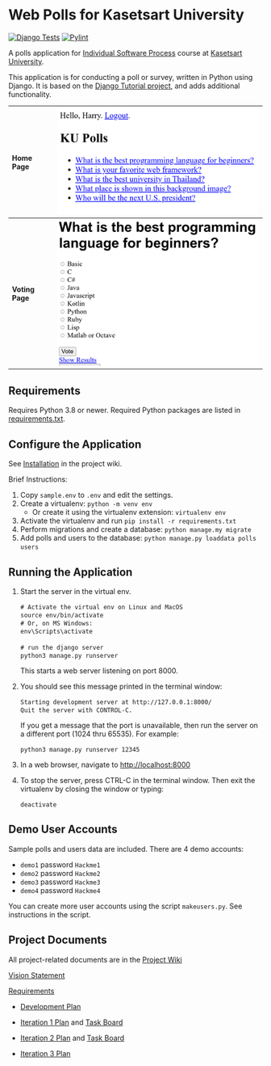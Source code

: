 # Web Polls for Kasetsart University
[![Django Tests](https://github.com/fatalaijon/ku-polls/actions/workflows/django.yml/badge.svg)](https://github.com/fatalaijon/ku-polls/actions/workflows/django.yml)
[![Pylint](https://github.com/fatalaijon/ku-polls/actions/workflows/pylint.yml/badge.svg)](https://github.com/fatalaijon/ku-polls/actions/workflows/pylint.yml)

<!---
### ISP STUDENTS: You can copy the STRUCTURE of this file but not the actual TEXT
--->

A polls application for [Individual Software Process](https://cpske.github.io/ISP) course at [Kasetsart University](https://ku.ac.th).

This application is for conducting a poll or survey, written in Python using Django. It is based on the [Django Tutorial project][django-tutorial], 
and adds additional functionality.

| **Home Page**    | ![Home page](./images/ku-polls0.png)  |
|:-----------------|:---------------------|
| **Voting Page**  | ![Voting page](./images/ku-polls1.png) |

## Requirements

Requires Python 3.8 or newer.  Required Python packages are listed in [requirements.txt](./requirements.txt). 

## Configure the Application

See [Installation](../../wiki/Installation) in the project wiki.

Brief Instructions:

1. Copy `sample.env` to `.env` and edit the settings.
2. Create a virtualenv: `python -m venv env`
   - Or create it using the virtualenv extension: `virtualenv env`
3. Activate the virtualenv and run `pip install -r requirements.txt`
4. Perform migrations and create a database: `python manage.my migrate`
5. Add polls and users to the database: `python manage.py loaddata polls users`

## Running the Application

1. Start the server in the virtual env. 
   ```
   # Activate the virtual env on Linux and MacOS
   source env/bin/activate
   # Or, on MS Windows:
   env\Scripts\activate

   # run the django server
   python3 manage.py runserver
   ```
   This starts a web server listening on port 8000.

2. You should see this message printed in the terminal window:
   ```
   Starting development server at http://127.0.0.1:8000/
   Quit the server with CONTROL-C.
   ```
   If you get a message that the port is unavailable, then run the server on a different port (1024 thru 65535). For example:
   ```
   python3 manage.py runserver 12345
   ```

3. In a web browser, navigate to <http://localhost:8000>

4. To stop the server, press CTRL-C in the terminal window. Then exit the virtualenv by closing the window or typing:
   ```
   deactivate
   ```

## Demo User Accounts

Sample polls and users data are included. There are 4 demo accounts:

* `demo1` password `Hackme1`
* `demo2` password `Hackme2`
* `demo3` password `Hackme3`
* `demo4` password `Hackme4`

You can create more user accounts using the script `makeusers.py`. See instructions in the script.

## Project Documents

All project-related documents are in the [Project Wiki](../../wiki/Home)

[Vision Statement](../../wiki/Vision%20Statement)

[Requirements](../../wiki/Requirements)


* [Development Plan](../../wiki/Development%20Plan)

* [Iteration 1 Plan](../../wiki/Iteration%201%20Plan) and [Task Board](../../projects/1)
* [Iteration 2 Plan](../../wiki/Iteration%202%20Plan) and [Task Board](../../projects/2)
* [Iteration 3 Plan](../../wiki/Iteration%203%20Plan)


[django-tutorial]: https://docs.djangoproject.com/en/3.1/intro/tutorial01/

